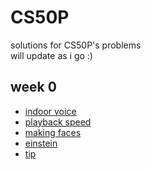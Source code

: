# CS50P
solutions for CS50P's problems\
will update as i go :)

## week 0
- [indoor voice](https://github.com/magnusxr/CS50P/blob/main/week0/indoor.py)
- [playback speed](https://github.com/magnusxr/CS50P/blob/main/week0/playback.py)
- [making faces](https://github.com/magnusxr/CS50P/blob/main/week0/indoor.py)
- [einstein](https://github.com/magnusxr/CS50P/blob/main/week0/einstein.py)
- [tip](https://github.com/magnusxr/CS50P/blob/main/week0/tip.py)
